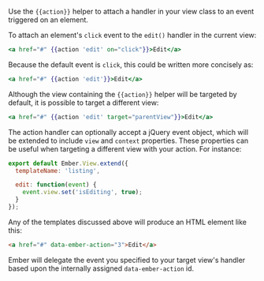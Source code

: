 Use the `{{action}}` helper to attach a handler in your view class to an event triggered on an element.

To attach an element's `click` event to the `edit()` handler in the current view:

```handlebars
<a href="#" {{action 'edit' on="click"}}>Edit</a>
```

Because the default event is `click`, this could be written more concisely as:

```handlebars
<a href="#" {{action 'edit'}}>Edit</a>
```

Although the view containing the `{{action}}` helper will be targeted by default, it is possible to target a different view:

```handlebars
<a href="#" {{action 'edit' target="parentView"}}>Edit</a>
```

The action handler can optionally accept a jQuery event object, which will be extended to include `view` and `context` properties. These properties can be useful when targeting a different view with your action. For instance:

```app/views/loading.js
export default Ember.View.extend({
  templateName: 'listing',

  edit: function(event) {
    event.view.set('isEditing', true);
  }
});
```

Any of the templates discussed above will produce an HTML element like this:

```html
<a href="#" data-ember-action="3">Edit</a>
```

Ember will delegate the event you specified to your target view's handler based upon the internally assigned `data-ember-action` id.
